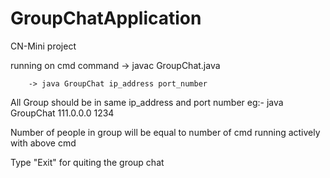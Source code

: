 # GroupChatApplication
CN-Mini project

running on cmd
command -> javac GroupChat.java

        -> java GroupChat ip_address port_number
All Group should be in same ip_address and port number
eg:- java GroupChat 111.0.0.0 1234

Number of people in group will be equal to number of cmd running actively with above cmd

Type "Exit" for quiting the group chat
